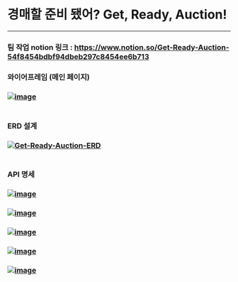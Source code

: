 # 경매할 준비 됐어? Get, Ready, Auction!
***
### 팀 작업 notion 링크 : https://www.notion.so/Get-Ready-Auction-54f8454bdbf94dbeb297c8454ee6b713


### 와이어프레임 (메인 페이지)
###  <a href="https://ibb.co/7jb3jrp"><img src="https://i.ibb.co/ZGNQGcg/image.png" alt="image" border="0"></a><br /><a target='_blank' href='https://dedupelist.com/'></a><br />

### ERD 설계 
### <a href="https://ibb.co/kKxrk31"><img src="https://i.ibb.co/zsrLj8J/Get-Ready-Auction-ERD.png" alt="Get-Ready-Auction-ERD" border="0"></a><br /><a target='_blank' href='https://dedupelist.com/'></a><br />

### API 명세
### <a href="https://ibb.co/X4QqHRL"><img src="https://i.ibb.co/Qcg40wQ/image.png" alt="image" border="0"></a><br /><a target='_blank' href='https://dedupelist.com/'></a>
### <a href="https://ibb.co/TYT50Dj"><img src="https://i.ibb.co/gm7CWbq/image.png" alt="image" border="0"></a><br /><a target='_blank' href='https://dedupelist.com/'></a>
### <a href="https://ibb.co/hDgyzP6"><img src="https://i.ibb.co/vZcHn7F/image.png" alt="image" border="0"></a><br /><a target='_blank' href='https://dedupelist.com/'></a>
### <a href="https://ibb.co/R0Jw8rw"><img src="https://i.ibb.co/gTcKYqK/image.png" alt="image" border="0"></a><br /><a target='_blank' href='https://dedupelist.com/'></a>
### <a href="https://ibb.co/Y3G0k9Y"><img src="https://i.ibb.co/s2rWwSk/image.png" alt="image" border="0"></a>
